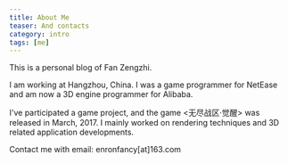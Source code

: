```yaml
---
title: About Me
teaser: And contacts
category: intro
tags: [me]
---
```


This is a personal blog of Fan Zengzhi.

I am working at Hangzhou, China. I was a game programmer for NetEase and am now a 3D engine programmer for Alibaba.

I've participated a game project, and the game <无尽战区·觉醒> was released in March, 2017. I mainly worked on rendering techniques and 3D related application developments.



Contact me with email: enronfancy[at]163.com